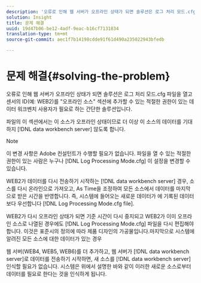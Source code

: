 ```yaml
---
description: '오류로 인해 웹 서버가 오프라인 상태가 되면 솔루션은 로그 처리 모드.cfg 파일을 열고 센서의 ID(예: WEB2)를 "오프라인 소스" 섹션에 추가할 수 있는 적절한 권한이 있는 데이터 워크벤치 사용자가 필요로 하는 간단한 솔루션입니다.'
solution: Insight
title: 문제 해결
uuid: 19d47b06-be12-4adf-9eac-b16cf7131834
translation-type: tm+mt
source-git-commit: aec1f7b14198cdde91f61d490a235022943bfedb

---
```



# 문제 해결{#solving-the-problem}

오류로 인해 웹 서버가 오프라인 상태가 되면 솔루션은 로그 처리 모드.cfg 파일을 열고 센서의 ID(예: WEB2)를 &quot;오프라인 소스&quot; 섹션에 추가할 수 있는 적절한 권한이 있는 데이터 워크벤치 사용자가 필요로 하는 간단한 솔루션입니다.

파일의 이 섹션에서는 이 소스가 오프라인 상태이므로 더 이상 이 소스의 데이터를 기대하지 [!DNL data workbench server] 않도록 합니다.

>[!NOTE]
>
>이 변경 사항은 Adobe 컨설턴트가 수행할 필요가 없습니다. 파일을 열 수 있는 적절한 권한이 있는 사람은 누구나 [!DNL Log Processing Mode.cfg] 이 설정을 변경할 수 있습니다.

WEB2가 데이터를 다시 전송하기 시작하는 [!DNL data workbench server] 경우, 소스를 다시 온라인으로 가져오고, As Time을 조정하여 모든 소스에서 데이터를 마지막으로 받은 시간을 반영합니다. 즉, 시스템에 들어오는 새로운 데이터가 에 기록된 데이터보다 우선합니다 [!DNL Log Processing Mode.cfg file].

WEB2가 다시 오프라인 상태가 되면 기준 시간이 다시 중지되고 WEB2가 이미 오프라인 소스로 나열된 경우에도 [!DNL Log Processing Mode.cfg] 파일을 다시 편집해야 합니다. 이것은 표준시의 정의에 따라 제품 디자인의 가공물입니다.마지막으로 시스템에 알려진 모든 소스에 대한 데이터가 있는 경우

웹 서버(WEB4, WEB5, WEB6)를 더 추가하고, 웹 서버가 [!DNL data workbench server]로 데이터를 전송하기 시작하면, 새 소스를 [!DNL data workbench server] 인식할 필요가 없습니다. 시스템은 위에서 설명한 바와 같이 이러한 새로운 소스로부터 데이터를 필요로 한다는 것을 인식하게 됩니다.
